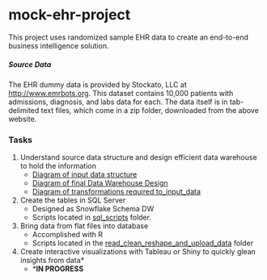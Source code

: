 # mock-ehr-project
 This project uses randomized sample EHR data to create an end-to-end business intelligence solution.


##### Source Data
The EHR dummy data is provided by Stockato, LLC at http://www.emrbots.org. This dataset contains 10,000 patients with admissions, diagnosis, and labs data for each. The data itself is in tab-delimited text files, which come in a zip folder, downloaded from the above website. 


### Tasks
1. Understand source data structure and design efficient data warehouse to hold the information
   * [Diagram of input data structure](https://github.com/alexpowers2017/mock-ehr-project/blob/main/documentation/Input%20Data%20Diagram.pdf)
   * [Diagram of final Data Warehouse Design](https://github.com/alexpowers2017/mock-ehr-project/blob/main/documentation/Final%20Data%20Warehouse%20Diagram.pdf)
   * [Diagram of transformations required to_input_data](https://github.com/alexpowers2017/mock-ehr-project/blob/main/documentation/Data%20Transformations.pdf)
3. Create the tables in SQL Server
   * Designed as Snowflake Schema DW
   * Scripts located in [sql_scripts](https://github.com/alexpowers2017/mock-ehr-project/tree/main/sql_scripts) folder.
4. Bring data from flat files into database
   * Accomplished with R
   * Scripts located in the [read_clean_reshape_and_upload_data](https://github.com/alexpowers2017/mock-ehr-project/tree/main/read_clean_reshape_and_upload_data) folder
5. Create interactive visualizations with Tableau or Shiny to quickly glean insights from data*
   * ***IN PROGRESS**
